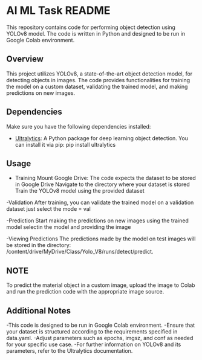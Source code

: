 # AI ML Task README

This repository contains code for performing object detection using YOLOv8 model. The code is written in Python and designed to be run in Google Colab environment.

## Overview

This project utilizes YOLOv8, a state-of-the-art object detection model, for detecting objects in images. The code provides functionalities for training the model on a custom dataset, validating the trained model, and making predictions on new images.

## Dependencies

Make sure you have the following dependencies installed:

- [Ultralytics](https://github.com/ultralytics/yolov5): A Python package for deep learning object detection. You can install it via pip: pip install ultralytics

## Usage

- Training
Mount Google Drive: The code expects the dataset to be stored in Google Drive
Navigate to the directory where your dataset is stored
Train the YOLOv8 model using the provided dataset

-Validation
After training, you can validate the trained model on a validation dataset just select the mode = val

-Prediction
Start making the  predictions on new images using the trained model selectin the model and providing the image

-Viewing Predictions
The predictions made by the model on test images will be stored in the directory: /content/drive/MyDrive/Class/Yolo_V8/runs/detect/predict.

## NOTE
To predict the material object in a custom image, upload the image to Colab and run the prediction code with the appropriate image source.

## Additional Notes
-This code is designed to be run in Google Colab environment.
-Ensure that your dataset is structured according to the requirements specified in data.yaml.
-Adjust parameters such as epochs, imgsz, and conf as needed for your specific use case.
-For further information on YOLOv8 and its parameters, refer to the Ultralytics documentation.
